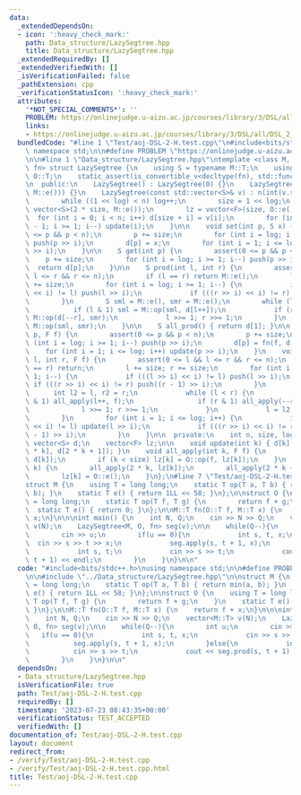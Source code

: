 ```yaml
---
data:
  _extendedDependsOn:
  - icon: ':heavy_check_mark:'
    path: Data_structure/LazySegtree.hpp
    title: Data_structure/LazySegtree.hpp
  _extendedRequiredBy: []
  _extendedVerifiedWith: []
  _isVerificationFailed: false
  _pathExtension: cpp
  _verificationStatusIcon: ':heavy_check_mark:'
  attributes:
    '*NOT_SPECIAL_COMMENTS*': ''
    PROBLEM: https://onlinejudge.u-aizu.ac.jp/courses/library/3/DSL/all/DSL_2_H
    links:
    - https://onlinejudge.u-aizu.ac.jp/courses/library/3/DSL/all/DSL_2_H
  bundledCode: "#line 1 \"Test/aoj-DSL-2-H.test.cpp\"\n#include<bits/stdc++.h>\nusing\
    \ namespace std;\n\n#define PROBLEM \"https://onlinejudge.u-aizu.ac.jp/courses/library/3/DSL/all/DSL_2_H\"\
    \n\n#line 1 \"Data_structure/LazySegtree.hpp\"\ntemplate <class M, class O, auto\
    \ fn> struct LazySegtree {\n    using S = typename M::T;\n    using F = typename\
    \ O::T;\n    static_assert(is_convertible_v<decltype(fn), std::function<S(F, S)>>);\n\
    \n  public:\n    LazySegtree() : LazySegtree(0) {}\n    LazySegtree(int n) : LazySegtree(std::vector<S>(n,\
    \ M::e())) {}\n    LazySegtree(const std::vector<S>& v) : n(int(v.size())) {\n\
    \        while ((1 << log) < n) log++;\n        size = 1 << log;\n        d =\
    \ vector<S>(2 * size, M::e());\n        lz = vector<F>(size, O::e());\n      \
    \  for (int i = 0; i < n; i++) d[size + i] = v[i];\n        for (int i = size\
    \ - 1; i >= 1; i--) update(i);\n    }\n\n    void set(int p, S x) {\n        assert(0\
    \ <= p && p < n);\n        p += size;\n        for (int i = log; i >= 1; i--)\
    \ push(p >> i);\n        d[p] = x;\n        for (int i = 1; i <= log; i++) update(p\
    \ >> i);\n    }\n\n    S get(int p) {\n        assert(0 <= p && p < n);\n    \
    \    p += size;\n        for (int i = log; i >= 1; i--) push(p >> i);\n      \
    \  return d[p];\n    }\n\n    S prod(int l, int r) {\n        assert(0 <= l &&\
    \ l <= r && r <= n);\n        if (l == r) return M::e();\n        l += size; r\
    \ += size;\n        for (int i = log; i >= 1; i--) {\n            if (((l >> i)\
    \ << i) != l) push(l >> i);\n            if (((r >> i) << i) != r) push(r >> i);\n\
    \        }\n        S sml = M::e(), smr = M::e();\n        while (l < r) {\n \
    \           if (l & 1) sml = M::op(sml, d[l++]);\n            if (r & 1) smr =\
    \ M::op(d[--r], smr);\n            l >>= 1; r >>= 1;\n        }\n        return\
    \ M::op(sml, smr);\n    }\n\n    S all_prod() { return d[1]; }\n\n    void apply(int\
    \ p, F f) {\n        assert(0 <= p && p < n);\n        p += size;\n        for\
    \ (int i = log; i >= 1; i--) push(p >> i);\n        d[p] = fn(f, d[p]);\n    \
    \    for (int i = 1; i <= log; i++) update(p >> i);\n    }\n    void apply(int\
    \ l, int r, F f) {\n        assert(0 <= l && l <= r && r <= n);\n        if (l\
    \ == r) return;\n        l += size; r += size;\n        for (int i = log; i >=\
    \ 1; i--) {\n            if (((l >> i) << i) != l) push(l >> i);\n           \
    \ if (((r >> i) << i) != r) push((r - 1) >> i);\n        }\n        {\n      \
    \      int l2 = l, r2 = r;\n            while (l < r) {\n                if (l\
    \ & 1) all_apply(l++, f);\n                if (r & 1) all_apply(--r, f);\n   \
    \             l >>= 1; r >>= 1;\n            }\n            l = l2; r = r2;\n\
    \        }\n        for (int i = 1; i <= log; i++) {\n            if (((l >> i)\
    \ << i) != l) update(l >> i);\n            if (((r >> i) << i) != r) update((r\
    \ - 1) >> i);\n        }\n    }\n\n  private:\n    int n, size, log = 0;\n   \
    \ vector<S> d;\n    vector<F> lz;\n\n    void update(int k) { d[k] = M::op(d[2\
    \ * k], d[2 * k + 1]); }\n    void all_apply(int k, F f) {\n        d[k] = fn(f,\
    \ d[k]);\n        if (k < size) lz[k] = O::op(f, lz[k]);\n    }\n    void push(int\
    \ k) {\n        all_apply(2 * k, lz[k]);\n        all_apply(2 * k + 1, lz[k]);\n\
    \        lz[k] = O::e();\n    }\n};\n#line 7 \"Test/aoj-DSL-2-H.test.cpp\"\n\n\
    struct M {\n    using T = long long;\n    static T op(T a, T b) { return min(a,\
    \ b); }\n    static T e() { return 1LL << 58; }\n};\n\nstruct O {\n    using T\
    \ = long long;\n    static T op(T f, T g) {\n        return f + g;\n    }\n  \
    \  static T e() { return 0; }\n};\n\nM::T fn(O::T f, M::T x) {\n    return f +\
    \ x;\n}\n\n\nint main() {\n    int N, Q;\n    cin >> N >> Q;\n    vector<M::T>\
    \ v(N);\n    LazySegtree<M, O, fn> seg(v);\n\n    while(Q--){\n        int u;\n\
    \        cin >> u;\n        if(u == 0){\n            int s, t, x;\n          \
    \  cin >> s >> t >> x;\n            seg.apply(s, t + 1, x);\n        }else{\n\
    \            int s, t;\n            cin >> s >> t;\n            cout << seg.prod(s,\
    \ t + 1) << endl;\n        }\n    }\n}\n\n"
  code: "#include<bits/stdc++.h>\nusing namespace std;\n\n#define PROBLEM \"https://onlinejudge.u-aizu.ac.jp/courses/library/3/DSL/all/DSL_2_H\"\
    \n\n#include \"../Data_structure/LazySegtree.hpp\"\n\nstruct M {\n    using T\
    \ = long long;\n    static T op(T a, T b) { return min(a, b); }\n    static T\
    \ e() { return 1LL << 58; }\n};\n\nstruct O {\n    using T = long long;\n    static\
    \ T op(T f, T g) {\n        return f + g;\n    }\n    static T e() { return 0;\
    \ }\n};\n\nM::T fn(O::T f, M::T x) {\n    return f + x;\n}\n\n\nint main() {\n\
    \    int N, Q;\n    cin >> N >> Q;\n    vector<M::T> v(N);\n    LazySegtree<M,\
    \ O, fn> seg(v);\n\n    while(Q--){\n        int u;\n        cin >> u;\n     \
    \   if(u == 0){\n            int s, t, x;\n            cin >> s >> t >> x;\n \
    \           seg.apply(s, t + 1, x);\n        }else{\n            int s, t;\n \
    \           cin >> s >> t;\n            cout << seg.prod(s, t + 1) << endl;\n\
    \        }\n    }\n}\n\n"
  dependsOn:
  - Data_structure/LazySegtree.hpp
  isVerificationFile: true
  path: Test/aoj-DSL-2-H.test.cpp
  requiredBy: []
  timestamp: '2023-07-23 08:43:35+00:00'
  verificationStatus: TEST_ACCEPTED
  verifiedWith: []
documentation_of: Test/aoj-DSL-2-H.test.cpp
layout: document
redirect_from:
- /verify/Test/aoj-DSL-2-H.test.cpp
- /verify/Test/aoj-DSL-2-H.test.cpp.html
title: Test/aoj-DSL-2-H.test.cpp
---
```

